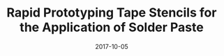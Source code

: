 ---
title: "Rapid Prototyping Tape Stencils for the Application of Solder Paste"
collection: publications
permalink: /publication/2017-10-05-Package_1
date: 2017-10-05
venue: 'International Symposium on Microelectronics Packaging'
citation: 'Yang, M.X., <b>Dowling, K.</b>, Senesky, D., and Wong, H.-S.P., “Rapid Prototyping Tape Stencils for the Application of Solder Paste,” presented at the International Symposium on Microelectronics: Fall 2017, Vol. 2017, 1, pp. 000652-00065.'
category: 'Package'

---